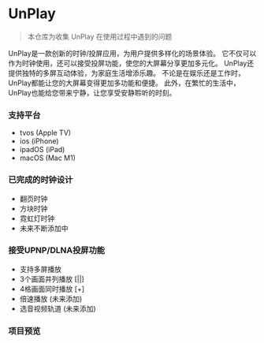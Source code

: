 # UnPlay
> 本仓库为收集 UnPlay 在使用过程中遇到的问题

UnPlay是一款创新的时钟/投屏应用，为用户提供多样化的场景体验。
它不仅可以作为时钟使用，还可以接受投屏功能，使您的大屏幕分享更加多元化。
UnPlay还提供独特的多屏互动体验，为家庭生活增添乐趣。
不论是在娱乐还是工作时，UnPlay都能让您的大屏幕变得更加多功能和便捷。
此外，在繁忙的生活中，UnPlay也能给您带来宁静，让您享受安静聆听的时刻。

### 支持平台
- tvos (Apple TV)
- ios (iPhone)
- ipadOS (iPad)
- macOS (Mac M1)
  
### 已完成的时钟设计
- 翻页时钟
- 方块时钟
- 霓虹灯时钟
- 未来不断添加中

### 接受UPNP/DLNA投屏功能
- 支持多屏播放
- 3个画面并列播放 [||]
- 4格画面同时播放 [+]
- 倍速播放 (未来添加)
- 选音视频轨道 (未来添加)

### 项目预览

